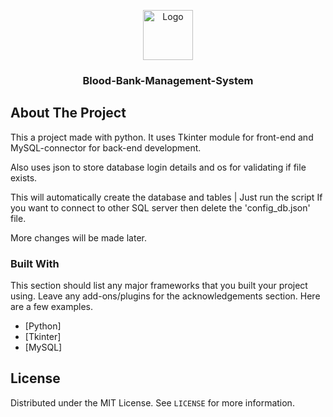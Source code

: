 
<!--
*** Thanks for checking out the Best-README-Template. If you have a suggestion
*** that would make this better, please fork the repo and create a pull request
*** or simply open an issue with the tag "enhancement".
*** Thanks again! Now go create something AMAZING! :D
-->



<!-- PROJECT SHIELDS -->
<!--
*** I'm using markdown "reference style" links for readability.
*** Reference links are enclosed in brackets [ ] instead of parentheses ( ).
*** See the bottom of this document for the declaration of the reference variables
*** for contributors-url, forks-url, etc. This is an optional, concise syntax you may use.
*** https://www.markdownguide.org/basic-syntax/#reference-style-links
-->

<p align="center">
  <a href="https://github.com/othneildrew/Best-README-Template">
    <img src="https://www.ispecimen.com/wp-content/uploads/2016/01/blood-156063_960_720.png" alt="Logo" width="80" height="80">
  </a>

  <h3 align="center">Blood-Bank-Management-System</h3>

</p>


<!-- ABOUT THE PROJECT -->
## About The Project

This a project made with python.
It uses Tkinter module for front-end and MySQL-connector for back-end development.

Also uses json to store database login details and os for validating if file exists.

This will automatically create the database and tables | Just run the script
If you want to connect to other SQL server then delete the 'config_db.json' file.

More changes will be made later.


### Built With

This section should list any major frameworks that you built your project using. Leave any add-ons/plugins for the acknowledgements section. Here are a few examples.
* [Python]
* [Tkinter]
* [MySQL]


<!-- CONTRIBUTING -->


<!-- LICENSE -->
## License

Distributed under the MIT License. See `LICENSE` for more information.
